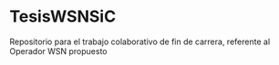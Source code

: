 # TesisWSNSiC
Repositorio para el trabajo colaborativo de fin de carrera, referente al Operador WSN propuesto
